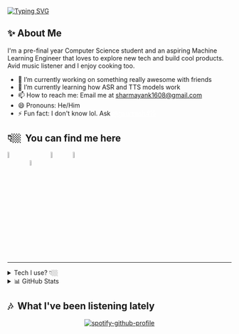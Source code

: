 <!-- # Namaste, I'm Mayank Sharma <a href="https://sharmayank.co"><img src="https://raw.githubusercontent.com/shar-mayank/shar-mayank/main/stuff/namaste.gif" width=6% style="vertical-align: bottom;"></a> -->

[![Typing SVG](https://readme-typing-svg.demolab.com?font=Poppins&weight=600&size=28&duration=4986&pause=1000&color=66E133&center=true&vCenter=true&width=435&lines=Namaste%2C+I'm+Mayank+Sharma)](https://git.io/typing-svg)

<h2>✨&nbsp;About Me</h2>

I'm a pre-final year Computer Science student and an aspiring Machine Learning Engineer that loves to explore new tech and build cool products. Avid music listener and I enjoy cooking too.

- 🔭 I’m currently working on something really awesome with friends
- 🌱 I’m currently learning how ASR and TTS models work
- 📫 How to reach me: Email me at <a href="mailto:sharmayank1608@gmail.com" style="color: yellowgreen">sharmayank1608@gmail.com</a>
- 😄 Pronouns: He/Him
- ⚡ Fun fact: I don't know lol. Ask <a href="https://github.com/gauransh415" style="color: white">@gauransh415</a>


<h2>👇🏼&nbsp; You can find me here</h2>
<a href="https://www.linkedin.com/in/shar-mayank/"><img src="https://raw.githubusercontent.com/shar-mayank/shar-mayank/main/stuff/LinkedIn.svg" width=6% style="vertical-align: bottom;"></a>
&nbsp; &nbsp; <a href="https://x.com/sharmayank16"><img src="https://raw.githubusercontent.com/shar-mayank/shar-mayank/main/stuff/X_logo.svg" width=5.5% style="vertical-align: bottom;"></a>
&nbsp; &nbsp; <a href="https://www.youtube.com/@shar_mayank"><img src="https://raw.githubusercontent.com/shar-mayank/shar-mayank/main/stuff/YouTube.svg" width=6%;></a>
&nbsp; &nbsp; <a href="https://open.spotify.com/user/31nnp65x2sxb2pctdl574jxc2lte?si=Jg4Pl1EMQXWmLB5B7H7rmg"><img src="https://raw.githubusercontent.com/shar-mayank/shar-mayank/main/stuff/Spotify.svg" width=6% style="vertical-align: bottom;"></a><hr>

<details>
 <summary>Tech I use? 👇🏼</summary>
<!-- <h2>🛠️&nbsp;Tools & Languages</h2> -->

- **Deep Learning Libraries/Frameworks** <br>
<a href="https://keras.io/" target="_blank"><img height="23px" src="https://img.shields.io/badge/Keras-FF0000?style=for-the-badge&logo=keras&logoColor=white"></a>
<a href="https://pytorch.org/" target="_blank"><img height="23px" src="https://img.shields.io/badge/PyTorch-EE4C2C?style=for-the-badge&logo=pytorch&logoColor=white"></a>
<a href="https://www.tensorflow.org/" target="_blank"><img height="23px" src="https://img.shields.io/badge/TensorFlow-FF6F00?style=for-the-badge&logo=tensorflow&logoColor=white"></a>
<a href="https://opencv.org/" target="_blank"><img height="23px" src="https://img.shields.io/badge/OpenCV-27338e?style=for-the-badge&logo=OpenCV&logoColor=white"></a>

- **Machine Learning Libraries/Frameworks** <br>
<a href="https://numpy.org/" target="_blank"><img height="23px" src="https://img.shields.io/badge/Numpy-777BB4?style=for-the-badge&logo=numpy&logoColor=white"></a>
<a href="https://pandas.pydata.org/" target="_blank"><img height="23px" src="https://img.shields.io/badge/Pandas-2C2D72?style=for-the-badge&logo=pandas&logoColor=white"></a>
<a href="https://scikit-learn.org/" target="_blank"><img height="23px" src="https://img.shields.io/badge/scikit_learn-F7931E?style=for-the-badge&logo=scikit-learn&logoColor=white"></a>
<a href="https://matplotlib.org/" target="_blank"><img height="23px" src="https://img.shields.io/badge/Matplotlib-0052CC?style=for-the-badge&logo=matplotlib&logoColor=white"></a>
<a href="https://scipy.org/" target="_blank"><img height="23px" src="https://img.shields.io/badge/SciPy-654FF0?style=for-the-badge&logo=SciPy&logoColor=white"></a>

- **Languages** <br>
<a><img height="23px" src="https://img.shields.io/badge/C-00599C?style=for-the-badge&logo=c&logoColor=white"></a>
<a><img height="23px" src="https://img.shields.io/badge/C%2B%2B-00599C?style=for-the-badge&logo=c%2B%2B&logoColor=white"></a>
<a><img height="23px" src="https://img.shields.io/badge/CSS3-1572B6?style=for-the-badge&logo=css3&logoColor=white"></a>
<a><img height="23px" src="https://img.shields.io/badge/HTML5-E34F26?style=for-the-badge&logo=html5&logoColor=white"></a>
<a><img height="23px" src="https://img.shields.io/badge/PHP-777BB4?style=for-the-badge&logo=php&logoColor=white"></a>
<a href="https://www.python.org/" target="_blank"><img height="23px" src="https://img.shields.io/badge/Python-FFD43B?style=for-the-badge&logo=python&logoColor=blue"></a>

- **Web Frameworks** <br>
<a href="https://www.djangoproject.com/" target="_blank"><img height="23px" src="https://img.shields.io/badge/Django-092E20?style=for-the-badge&logo=django&logoColor=green"></a>
<a href="https://fastapi.tiangolo.com/" target="_blank"><img height="23px" src="https://img.shields.io/badge/fastapi-109989?style=for-the-badge&logo=FASTAPI&logoColor=white"></a>

- **Tools** <br>
<a href="https://www.postman.com/" target="_blank"><img height="23px" src="https://img.shields.io/badge/Postman-FF6C37?style=for-the-badge&logo=Postman&logoColor=white"></a>

- **Databases** <br>
<a href="https://www.mysql.com/" target="_blank"><img height="23px" src="https://img.shields.io/badge/MySQL-005C84?style=for-the-badge&logo=mysql&logoColor=white"></a>
<a href="https://www.sqlite.org/" target="_blank"><img height="23px" src="https://img.shields.io/badge/Sqlite-003B57?style=for-the-badge&logo=sqlite&logoColor=white"></a>
<a href="https://www.postgresql.org/" target="_blank"><img height="23px" src="https://img.shields.io/badge/PostgreSQL-316192?style=for-the-badge&logo=postgresql&logoColor=white"></a>

- **Cloud Platforms** <br>
<a href="https://aws.amazon.com/" target="_blank"><img height="23px" src="https://img.shields.io/badge/Amazon_AWS-FF9900?style=for-the-badge&logo=amazonaws&logoColor=white"></a>
<a href="https://www.cloudflare.com/en-gb/" target="_blank"><img height="23px" src="https://img.shields.io/badge/Cloudflare-F38020?style=for-the-badge&logo=Cloudflare&logoColor=white"></a>
<a href="https://cloud.google.com/?hl=en" target="_blank"><img height="23px" src="https://img.shields.io/badge/Google_Cloud-4285F4?style=for-the-badge&logo=google-cloud&logoColor=white"></a>
<a href="https://www.icloud.com/" target="_blank"><img height="23px" src="https://img.shields.io/badge/iCloud-3693F3?style=for-the-badge&logo=iCloud&logoColor=white"></a> <–– Yes, I use this too xD

- **IDEs** <br>
<a href="https://code.visualstudio.com/" target="_blank"><img height="23px" src="https://img.shields.io/badge/Visual_Studio_Code-0078D4?style=for-the-badge&logo=visual%20studio%20code&logoColor=white"></a>
<a href="https://www.jetbrains.com/pycharm/" target="_blank"><img height="23px" src="https://img.shields.io/badge/PyCharm-000000.svg?&style=for-the-badge&logo=PyCharm&logoColor=white"></a>
<a href="https://developer.android.com/studio" target="_blank"><img height="23px" src="https://img.shields.io/badge/Android_Studio-3DDC84?style=for-the-badge&logo=android-studio&logoColor=white"></a>
<a href="https://www.jetbrains.com/clion/" target="_blank"><img height="23px" src="https://img.shields.io/badge/CLion-000000?style=for-the-badge&logo=clion&logoColor=white"></a>
<a href="https://colab.research.google.com/" target="_blank"><img height="23px" src="https://img.shields.io/badge/Colab-F9AB00?style=for-the-badge&logo=googlecolab&color=525252"></a>
<a href="https://developer.apple.com/xcode/" target="_blank"><img height="23px" src="https://img.shields.io/badge/Xcode-007ACC?style=for-the-badge&logo=Xcode&logoColor=white"></a>

- **Operating Systems** <br>
<a><img height="23px" src="https://img.shields.io/badge/Linux-FCC624?style=for-the-badge&logo=linux&logoColor=black"></a>
<a><img height="23px" src="https://img.shields.io/badge/mac%20os-000000?style=for-the-badge&logo=apple&logoColor=white"></a>

- **Terminals** <br>
<a href="https://brew.sh/" target="_blank"><img height="23px" src="https://img.shields.io/badge/homebrew-FBB040?style=for-the-badge&logo=homebrew&logoColor=white"></a>
<a href="https://app.warp.dev/referral/66LJZZ" target="_blank"><img height="23px" src="https://img.shields.io/badge/warp-01A4FF?style=for-the-badge&logo=warp&logoColor=white"></a>
<a href="https://iterm2.com/" target="_blank"><img height="23px" src="https://img.shields.io/badge/iTerm2-000000?style=for-the-badge&logo=iterm2&logoColor=white"></a><br><br>

</details>

<details>
<summary>📊 GitHub Stats</summary>
<h2>📊&nbsp; Profile Summary</h2>
<a href=""><img src="https://github-profile-summary-cards.vercel.app/api/cards/profile-details?username=shar-mayank&theme=radical" alt="Radical Theme"></a>


<h2>📈&nbsp; Activity Graph</h2>
<a href=""><img src="https://github-readme-activity-graph.vercel.app/graph?username=shar-mayank&theme=react-dark" alt="React Dark Theme"></a>

<!--
<h2>💻&nbsp; Most Used Languages & Streak Stats </h2>
<a href=""><img src="https://github-readme-stats.vercel.app/api/top-langs/?username=shar-mayank&theme=radical" alt="Radical Theme"></a> -->

<!-- this was causing error -->
<!-- <a href=""><img src="https://github-readme-streak-stats.herokuapp.com/?user=shar-mayank&theme=cobalt" alt="Cobalt Theme"></a> -->

</details>

<h2>🎶&nbsp; What I've been listening lately</h2>

<div align=center>

[![spotify-github-profile](https://spotify-github-profile.kittinanx.com/api/view?uid=31nnp65x2sxb2pctdl574jxc2lte&cover_image=true&theme=novatorem&show_offline=false&background_color=121212&interchange=true&bar_color=53b14f&bar_color_cover=false)](https://spotify-github-profile.kittinanx.com/api/view?uid=31nnp65x2sxb2pctdl574jxc2lte&redirect=true)

</div>


<!--
#TODO: add this week I spent time on thing. ref: https://github.com/abhisheknaiidu/abhisheknaiidu/blob/master/README.md
-->